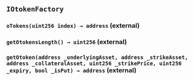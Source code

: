 ## `IOtokenFactory`






### `oTokens(uint256 index) → address` (external)





### `getOtokensLength() → uint256` (external)





### `getOtoken(address _underlyingAsset, address _strikeAsset, address _collateralAsset, uint256 _strikePrice, uint256 _expiry, bool _isPut) → address` (external)






